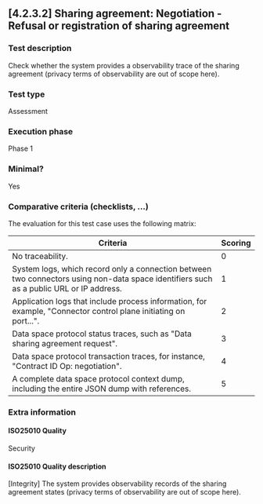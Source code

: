 
## [4.2.3.2] Sharing agreement: Negotiation - Refusal or registration of sharing agreement
 
### Test description
Check whether the system provides a observability trace of the sharing agreement (privacy terms of observability are out of scope here).
 
### Test type
Assessment
 
### Execution phase
Phase 1
 
### Minimal?
Yes

### Comparative criteria (checklists, ...)
The evaluation for this test case uses the following matrix:

| Criteria                                                                                                                                | Scoring |
|-----------------------------------------------------------------------------------------------------------------------------------------|---------|
| No traceability.                                                                                                                        | 0       |
| System logs, which record only a connection between two connectors using non-data space identifiers such as a public URL or IP address. | 1       |
| Application logs that include process information, for example, "Connector control plane initiating on port...".                        | 2       |
| Data space protocol status traces, such as "Data sharing agreement request".                                                            | 3       |
| Data space protocol transaction traces, for instance, "Contract ID Op: negotiation".                                                    | 4       |
| A complete data space protocol context dump, including the entire JSON dump with references.                                            | 5       |

### Extra information
#### ISO25010 Quality
Security
#### ISO25010 Quality description
[Integrity] The system provides observability records of the sharing agreement states (privacy terms of observability are out of scope here).
    